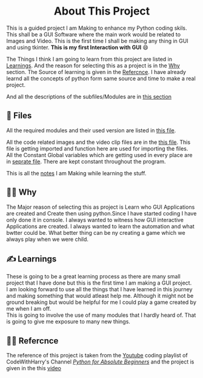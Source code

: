 <H1 style="text-align: center">  About This Project </H1>

This is a guided project I am Making to enhance my Python coding skils. This shall be a GUI Software where the main work would be related to Images and Video. This is the first time I shall be making any thing in GUI and using tkinter. **This is my first Interaction with GUI**  :smile:

The Things I think I am going to learn from this project are listed in [Learnings](#writing_hand-learnings). And the reason for selecting this as a project is in the [Why](#student-why) section.
The Source of learning is given in the [Refercnce](#technologist-refercnce). I have already learnd all the concepts of python form same source and time to make a real project.

And all the descriptions of the subfiles/Modules are in [this section](#open_file_folder-files)

## :open_file_folder: Files
All the required modules and their used version are listed in [this file](./requirements.txt).

All the code related images and the video clip files are in the [this file](./load.py). This file is getting imported and function here are used for importing the files.<br>
All the Constant Global variables which are getting used in every place are in [seprate file](globalVar.py). There are kept constant throughout the program.

<!-- Something about the files of the Project here -->

<!-- The Game code and logic is in the file **[game.py](./game.py)** <br>
Where as the main file is which contains all the preplaying setup and other stuff are in **[main.py](./main.py)** -->

This is all the [notes](./Notes.txt) I am Making while learning the stuff.

## :student: Why
The Major reason of selecting this as project is Learn who GUI Applications are created and Create then using python.Since I have started coding I have only done it in console. I always wanted to witness how GUI interactive Applications are created. I always wanted to learn the automation and what bwtter could be. What better thing can be ny creating a game which we always play when we were child.

## :writing_hand: Learnings
These is going to be a great learning process as there are many small project that I have done but this is the first time I am making a GUI project. <br>
I am looking forward to use all the things that I have learned in this journey and making something that would atleast help me. Although it might not be ground breaking but would be helpful for me I could play a game created by me when I am off.<br>
This is going to involve the use of many modules that I hardly heard of. That is going to give me exposure to many new things.


## :technologist: Refercnce
The reference of this project is taken from the [Youtube](https://www.youtube.com) coding playlist of CodeWithHarry's Channel [*Python for Absolute Beginners*](https://www.youtube.com/playlist?list=PLu0W_9lII9agICnT8t4iYVSZ3eykIAOME) and the project is given in the this [video](https://www.youtube.com/watch?v=Sq9oaVFYUaE&list=PLu0W_9lII9agICnT8t4iYVSZ3eykIAOME&index=125)